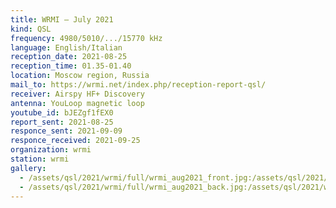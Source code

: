 ```yaml
---
title: WRMI — July 2021
kind: QSL
frequency: 4980/5010/.../15770 kHz
language: English/Italian
reception_date: 2021-08-25
reception_time: 01.35-01.40
location: Moscow region, Russia
mail_to: https://wrmi.net/index.php/reception-report-qsl/
receiver: Airspy HF+ Discovery
antenna: YouLoop magnetic loop
youtube_id: bJEZgf1fEX0
report_sent: 2021-08-25
responce_sent: 2021-09-09
responce_received: 2021-09-25
organization: wrmi
station: wrmi
gallery:
  - /assets/qsl/2021/wrmi/full/wrmi_aug2021_front.jpg:/assets/qsl/2021/wrmi/small/wrmi_aug2021_front.jpg
  - /assets/qsl/2021/wrmi/full/wrmi_aug2021_back.jpg:/assets/qsl/2021/wrmi/small/wrmi_aug2021_back.jpg
---
```

